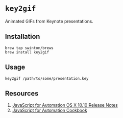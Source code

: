 # `key2gif`

Animated GIFs from Keynote presentations.

## Installation

```
brew tap swinton/brews
brew install key2gif
```

## Usage

```
key2gif /path/to/some/presentation.key
```

## Resources

1. [JavaScript for Automation OS X 10.10 Release Notes](https://developer.apple.com/library/content/releasenotes/InterapplicationCommunication/RN-JavaScriptForAutomation/Articles/OSX10-10.html#//apple_ref/doc/uid/TP40014508-CH109-SW1)
1. [JavaScript for Automation Cookbook](https://github.com/dtinth/JXA-Cookbook/wiki)
